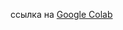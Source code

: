 ссылка на [Google Colab](https://colab.research.google.com/drive/1b4dviTRgJlcTaD3_nuic6trXZ4rmD4pe?usp=sharing)